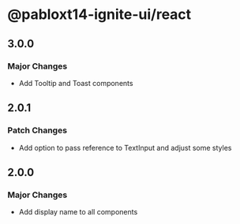 # @pabloxt14-ignite-ui/react

## 3.0.0

### Major Changes

- Add Tooltip and Toast components

## 2.0.1

### Patch Changes

- Add option to pass reference to TextInput and adjust some styles

## 2.0.0

### Major Changes

- Add display name to all components
